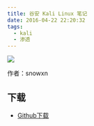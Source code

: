 ```yaml
---
title: 谷安 Kali Linux 笔记
date: 2016-04-22 22:20:32
tags:
  - kali
  - 渗透
---
```


![](http://ww4.sinaimg.cn/large/841aea59jw1f35ufkuof4j20lc0dvmz0.jpg)

作者：snowxn

<!--more-->

## 下载 ##

+ [Github下载](https://github.com/it-ebooks/ebooks/raw/master/%E8%B0%B7%E5%AE%89%E7%BD%91%E6%A0%A1%E7%B2%BE%E9%80%9Akali%20linux%E7%AC%94%E8%AE%B01-100%E8%AF%BE%EF%BC%88snowxn%E6%92%B0%E8%AE%B0%EF%BC%89.zip)
